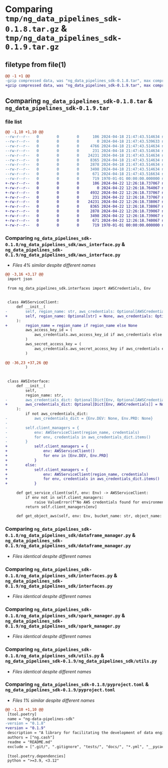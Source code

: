 # Comparing `tmp/ng_data_pipelines_sdk-0.1.8.tar.gz` & `tmp/ng_data_pipelines_sdk-0.1.9.tar.gz`

## filetype from file(1)

```diff
@@ -1 +1 @@
-gzip compressed data, was "ng_data_pipelines_sdk-0.1.8.tar", max compression
+gzip compressed data, was "ng_data_pipelines_sdk-0.1.9.tar", max compression
```

## Comparing `ng_data_pipelines_sdk-0.1.8.tar` & `ng_data_pipelines_sdk-0.1.9.tar`

### file list

```diff
@@ -1,10 +1,10 @@
--rw-r--r--   0        0        0      106 2024-04-18 21:47:43.514634 ng_data_pipelines_sdk-0.1.8/README.md
--rw-r--r--   0        0        0        0 2024-04-18 21:47:43.539633 ng_data_pipelines_sdk-0.1.8/ng_data_pipelines_sdk/__init__.py
--rw-r--r--   0        0        0     4766 2024-04-18 21:47:43.514634 ng_data_pipelines_sdk-0.1.8/ng_data_pipelines_sdk/aws_interface.py
--rw-r--r--   0        0        0      231 2024-04-18 21:47:43.514634 ng_data_pipelines_sdk-0.1.8/ng_data_pipelines_sdk/custom_logger.py
--rw-r--r--   0        0        0    24231 2024-04-18 21:47:43.514634 ng_data_pipelines_sdk-0.1.8/ng_data_pipelines_sdk/dataframe_manager.py
--rw-r--r--   0        0        0     8365 2024-04-18 21:47:43.514634 ng_data_pipelines_sdk-0.1.8/ng_data_pipelines_sdk/interfaces.py
--rw-r--r--   0        0        0     2878 2024-04-18 21:47:43.514634 ng_data_pipelines_sdk-0.1.8/ng_data_pipelines_sdk/spark_manager.py
--rw-r--r--   0        0        0     3498 2024-04-18 21:47:43.514634 ng_data_pipelines_sdk-0.1.8/ng_data_pipelines_sdk/utils.py
--rw-r--r--   0        0        0      671 2024-04-18 21:47:43.516634 ng_data_pipelines_sdk-0.1.8/pyproject.toml
--rw-r--r--   0        0        0      719 1970-01-01 00:00:00.000000 ng_data_pipelines_sdk-0.1.8/PKG-INFO
+-rw-r--r--   0        0        0      106 2024-04-22 12:26:18.737067 ng_data_pipelines_sdk-0.1.9/README.md
+-rw-r--r--   0        0        0        0 2024-04-22 12:26:18.764067 ng_data_pipelines_sdk-0.1.9/ng_data_pipelines_sdk/__init__.py
+-rw-r--r--   0        0        0     4932 2024-04-22 12:26:18.737067 ng_data_pipelines_sdk-0.1.9/ng_data_pipelines_sdk/aws_interface.py
+-rw-r--r--   0        0        0      231 2024-04-22 12:26:18.737067 ng_data_pipelines_sdk-0.1.9/ng_data_pipelines_sdk/custom_logger.py
+-rw-r--r--   0        0        0    24231 2024-04-22 12:26:18.738067 ng_data_pipelines_sdk-0.1.9/ng_data_pipelines_sdk/dataframe_manager.py
+-rw-r--r--   0        0        0     8365 2024-04-22 12:26:18.738067 ng_data_pipelines_sdk-0.1.9/ng_data_pipelines_sdk/interfaces.py
+-rw-r--r--   0        0        0     2878 2024-04-22 12:26:18.739067 ng_data_pipelines_sdk-0.1.9/ng_data_pipelines_sdk/spark_manager.py
+-rw-r--r--   0        0        0     3498 2024-04-22 12:26:18.739067 ng_data_pipelines_sdk-0.1.9/ng_data_pipelines_sdk/utils.py
+-rw-r--r--   0        0        0      671 2024-04-22 12:26:18.740067 ng_data_pipelines_sdk-0.1.9/pyproject.toml
+-rw-r--r--   0        0        0      719 1970-01-01 00:00:00.000000 ng_data_pipelines_sdk-0.1.9/PKG-INFO
```

### Comparing `ng_data_pipelines_sdk-0.1.8/ng_data_pipelines_sdk/aws_interface.py` & `ng_data_pipelines_sdk-0.1.9/ng_data_pipelines_sdk/aws_interface.py`

 * *Files 4% similar despite different names*

```diff
@@ -3,16 +3,17 @@
 import json
 
 from ng_data_pipelines_sdk.interfaces import AWSCredentials, Env
 
 
 class AWSServiceClient:
     def __init__(
-        self, region_name: str, aws_credentials: Optional[AWSCredentials] = None
+        self, region_name: Optional[str] = None, aws_credentials: Optional[AWSCredentials] = None
     ):
+        region_name = region_name if region_name else None
         aws_access_key_id = (
             aws_credentials.aws_access_key_id if aws_credentials else None
         )
         aws_secret_access_key = (
             aws_credentials.aws_secret_access_key if aws_credentials else None
         )
 
@@ -36,23 +37,26 @@
         )
 
 
 class AWSInterface:
     def __init__(
         self,
         region_name: str,
-        aws_credentials_dict: Optional[Dict[Env, Optional[AWSCredentials]]] = None,
+        aws_credentials_dict: Optional[Dict[Env, AWSCredentials]] = None,
     ):
         if not aws_credentials_dict:
-            aws_credentials_dict = {Env.DEV: None, Env.PRD: None}
-
-        self.client_managers = {
-            env: AWSServiceClient(region_name, credentials)
-            for env, credentials in aws_credentials_dict.items()
-        }
+            self.client_managers = {
+                env: AWSServiceClient()
+                for env in [Env.DEV, Env.PRD]
+            }
+        else:
+            self.client_managers = {
+                env: AWSServiceClient(region_name, credentials)
+                for env, credentials in aws_credentials_dict.items()
+            }
 
     def get_service_client(self, env: Env) -> AWSServiceClient:
         if env not in self.client_managers:
             raise ValueError(f"No AWS credentials found for environment {env.value}")
         return self.client_managers[env]
 
     def get_object_aws(self, env: Env, bucket_name: str, object_name: str) -> bytes:
```

### Comparing `ng_data_pipelines_sdk-0.1.8/ng_data_pipelines_sdk/dataframe_manager.py` & `ng_data_pipelines_sdk-0.1.9/ng_data_pipelines_sdk/dataframe_manager.py`

 * *Files identical despite different names*

### Comparing `ng_data_pipelines_sdk-0.1.8/ng_data_pipelines_sdk/interfaces.py` & `ng_data_pipelines_sdk-0.1.9/ng_data_pipelines_sdk/interfaces.py`

 * *Files identical despite different names*

### Comparing `ng_data_pipelines_sdk-0.1.8/ng_data_pipelines_sdk/spark_manager.py` & `ng_data_pipelines_sdk-0.1.9/ng_data_pipelines_sdk/spark_manager.py`

 * *Files identical despite different names*

### Comparing `ng_data_pipelines_sdk-0.1.8/ng_data_pipelines_sdk/utils.py` & `ng_data_pipelines_sdk-0.1.9/ng_data_pipelines_sdk/utils.py`

 * *Files identical despite different names*

### Comparing `ng_data_pipelines_sdk-0.1.8/pyproject.toml` & `ng_data_pipelines_sdk-0.1.9/pyproject.toml`

 * *Files 1% similar despite different names*

```diff
@@ -1,10 +1,10 @@
 [tool.poetry]
 name = "ng-data-pipelines-sdk"
-version = "0.1.8"
+version = "0.1.9"
 description = "A library for facilitating the development of data engineering pipelines using pyspark. Compatible with MWAA running airlow 2.8.1."
 authors = ["ng.cash"]
 readme = "README.md"
 exclude = [".git/", ".gitignore", "tests/", "docs/", "*.yml", "__pycache__/", "*.pyc", "*.ipynb", "playground/", "poetry.lock", "dist/", "build/"]
 
 [tool.poetry.dependencies]
 python = ">=3.9, <3.12"
```

